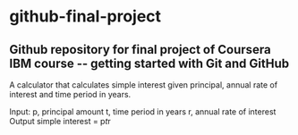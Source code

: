 # github-final-project
Github repository for final project of Coursera IBM course -- getting started with Git and GitHub
---------------------------------------------------------------------------------------------------


A calculator that calculates simple interest given principal, annual rate of interest and time period in years.

Input:
   p, principal amount
   t, time period in years
   r, annual rate of interest
Output
   simple interest = p*t*r
